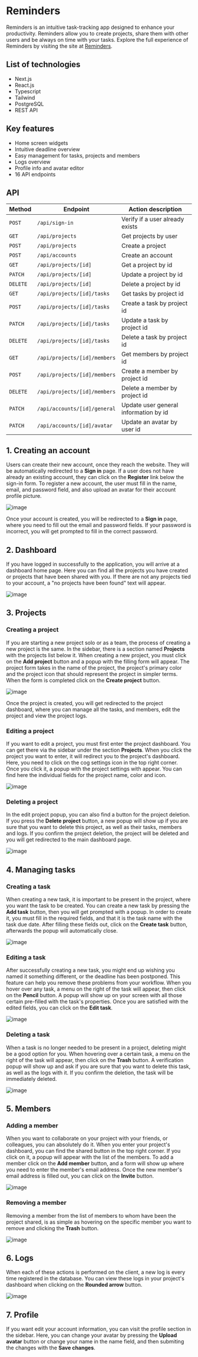 # Reminders

Reminders is an intuitive task-tracking app designed to enhance your productivity. Reminders allow you to create projects, share them with other users and be always on time with your tasks. Explore the full experience of Reminders by visiting the site at [Reminders](https://reminders.oskarpetr.dev).

## List of technologies

- Next.js
- React.js
- Typescript
- Tailwind
- PostgreSQL
- REST API

## Key features

- Home screen widgets
- Intuitive deadline overview
- Easy management for tasks, projects and members
- Logs overview
- Profile info and avatar editor
- 16 API endpoints

## API

| Method   | Endpoint                     | Action description                    |
| -------- | ---------------------------- | ------------------------------------- |
| `POST`   | `/api/sign-in`               | Verify if a user already exists       |
| `GET`    | `/api/projects`              | Get projects by user                  |
| `POST`   | `/api/projects`              | Create a project                      |
| `POST`   | `/api/accounts`              | Create an account                     |
| `GET`    | `/api/projects/[id]`         | Get a project by id                   |
| `PATCH`  | `/api/projects/[id]`         | Update a project by id                |
| `DELETE` | `/api/projects/[id]`         | Delete a project by id                |
| `GET`    | `/api/projects/[id]/tasks`   | Get tasks by project id               |
| `POST`   | `/api/projects/[id]/tasks`   | Create a task by project id           |
| `PATCH`  | `/api/projects/[id]/tasks`   | Update a task by project id           |
| `DELETE` | `/api/projects/[id]/tasks`   | Delete a task by project id           |
| `GET`    | `/api/projects/[id]/members` | Get members by project id             |
| `POST`   | `/api/projects/[id]/members` | Create a member by project id         |
| `DELETE` | `/api/projects/[id]/members` | Delete a member by project id         |
| `PATCH`  | `/api/accounts/[id]/general` | Update user general information by id |
| `PATCH`  | `/api/accounts/[id]/avatar`  | Update an avatar by user id           |

## 1. Creating an account

Users can create their new account, once they reach the website. They will be automatically redirected to a **Sign in** page. If a user does not have already an existing account, they can click on the **Register** link below the sign-in form. To register a new account, the user must fill in the name, email, and password field, and also upload an avatar for their account profile picture.

![image](https://github.com/oskarpetr/reminders/assets/64423998/94d2ea3c-4c48-4ad9-9042-eac34357ff60)

Once your account is created, you will be redirected to a **Sign in** page, where you need to fill out the email and password fields. If your password is incorrect, you will get prompted to fill in the correct password.

## 2. Dashboard

If you have logged in successfully to the application, you will arrive at a dashboard home page. Here you can find all the projects you have created or projects that have been shared with you. If there are not any projects tied to your account, a "no projects have been found" text will appear.

![image](https://github.com/oskarpetr/reminders/assets/64423998/8724b642-23bd-4ad9-8ed9-db58ad5d5b12)

## 3. Projects

### Creating a project

If you are starting a new project solo or as a team, the process of creating a new project is the same. In the sidebar, there is a section named **Projects** with the projects list below it. When creating a new project, you must click on the **Add project** button and a popup with the filling form will appear. The project form takes in the name of the project, the project's primary color and the project icon that should represent the project in simpler terms. When the form is completed click on the **Create project** button.

![image](https://github.com/oskarpetr/reminders/assets/64423998/20ce0d70-5693-4c9e-8e7d-3102d62c7076)

Once the project is created, you will get redirected to the project dashboard, where you can manage all the tasks, and members, edit the project and view the project logs.

### Editing a project

If you want to edit a project, you must first enter the project dashboard. You can get there via the sidebar under the section **Projects**. When you click the project you want to enter, it will redirect you to the project's dashboard. Here, you need to click on the cog settings icon in the top right corner. Once you click it, a popup with the project settings with appear. You can find here the individual fields for the project name, color and icon.

![image](https://github.com/oskarpetr/reminders/assets/64423998/c2e88f23-7a7d-4f9f-b99d-ccdede5f9b40)

### Deleting a project

In the edit project popup, you can also find a button for the project deletion. If you press the **Delete project** button, a new popup will show up if you are sure that you want to delete this project, as well as their tasks, members and logs. If you confirm the project deletion, the project will be deleted and you will get redirected to the main dashboard page.

![image](https://github.com/oskarpetr/reminders/assets/64423998/e91a1c71-d8e3-4c4c-8c4a-d905b3f9369a)

## 4. Managing tasks

### Creating a task

When creating a new task, it is important to be present in the project, where you want the task to be created. You can create a new task by pressing the **Add task** button, then you will get prompted with a popup. In order to create it, you must fill in the required fields, and that it is the task name with the task due date. After filling these fields out, click on the **Create task** button, afterwards the popup will automatically close.

![image](https://github.com/oskarpetr/reminders/assets/64423998/5d7fcde1-bd7a-450c-bd61-39f97ea115ad)

### Editing a task

After successfully creating a new task, you might end up wishing you named it something different, or the deadline has been postponed. This feature can help you remove these problems from your workflow. When you hover over any task, a menu on the right of the task will appear, then click on the **Pencil** button. A popup will show up on your screen with all those certain pre-filled with the task's properties. Once you are satisfied with the edited fields, you can click on the **Edit task**.

![image](https://github.com/oskarpetr/reminders/assets/64423998/465a656f-a1b9-48fb-8d6c-f458f1cb5012)

### Deleting a task

When a task is no longer needed to be present in a project, deleting might be a good option for you. When hovering over a certain task, a menu on the right of the task will appear, then click on the **Trash** button. A verification popup will show up and ask if you are sure that you want to delete this task, as well as the logs with it. If you confirm the deletion, the task will be immediately deleted.

![image](https://github.com/oskarpetr/reminders/assets/64423998/516da0ae-5e4e-47d2-bb47-9b707ce2e4c6)

## 5. Members

### Adding a member

When you want to collaborate on your project with your friends, or colleagues, you can absolutely do it. When you enter your project's dashboard, you can find the shared button in the top right corner. If you click on it, a popup will appear with the list of the members. To add a member click on the **Add member** button, and a form will show up where you need to enter the member's email address. Once the new member's email address is filled out, you can click on the **Invite** button.

![image](https://github.com/oskarpetr/reminders/assets/64423998/c5c2844d-3464-4442-9311-775496fd5d65)

### Removing a member

Removing a member from the list of members to whom have been the project shared, is as simple as hovering on the specific member you want to remove and clicking the **Trash** button.

![image](https://github.com/oskarpetr/reminders/assets/64423998/9e3fba97-e561-401c-9c57-1a6290edc4d6)

## 6. Logs

When each of these actions is performed on the client, a new log is every time registered in the database. You can view these logs in your project's dashboard when clicking on the **Rounded arrow** button.

![image](https://github.com/oskarpetr/reminders/assets/64423998/a510f026-6ecc-42e7-9afd-aba90799d148)

## 7. Profile

If you want edit your account information, you can visit the profile section in the sidebar. Here, you can change your avatar by pressing the **Upload avatar** button or change your name in the name field, and then submiting the changes with the **Save changes**.

